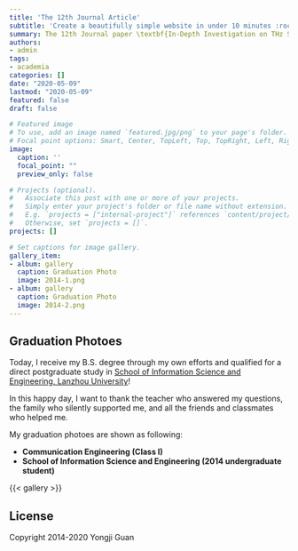 ```yaml
---
title: 'The 12th Journal Article'
subtitle: 'Create a beautifully simple website in under 10 minutes :rocket:'
summary: The 12th Journal paper \textbf{In-Depth Investigation on THz Spectrum of 1-Butyl-3-Methylimidazolium Dicyanamide Spreading on Graphene Surface by Computational Calculation} is accepted by \textbf{Journal of Molecular Liquids}.
authors:
- admin
tags:
- academia
categories: []
date: "2020-05-09"
lastmod: "2020-05-09"
featured: false
draft: false

# Featured image
# To use, add an image named `featured.jpg/png` to your page's folder.
# Focal point options: Smart, Center, TopLeft, Top, TopRight, Left, Right, BottomLeft, Bottom, BottomRight
image:
  caption: ''
  focal_point: ""
  preview_only: false

# Projects (optional).
#   Associate this post with one or more of your projects.
#   Simply enter your project's folder or file name without extension.
#   E.g. `projects = ["internal-project"]` references `content/project/deep-learning/index.md`.
#   Otherwise, set `projects = []`.
projects: []

# Set captions for image gallery.
gallery_item:
- album: gallery
  caption: Graduation Photo
  image: 2014-1.png
- album: gallery
  caption: Graduation Photo
  image: 2014-2.png
---
```


## Graduation Photoes

Today, I receive my B.S. degree through my own efforts and qualified for a direct postgraduate study in [School of Information Science and Engineering, Lanzhou University](http://www.lzu.edu.cn/)!

In this happy day, I want to thank the teacher who answered my questions, the family who silently supported me, and all the friends and classmates who helped me.

My graduation photoes are shown as following:

- **Communication Engineering (Class I)** 
- **School of Information Science and Engineering (2014 undergraduate student)** 

{{< gallery >}}

## License

Copyright 2014-2020 Yongji Guan

